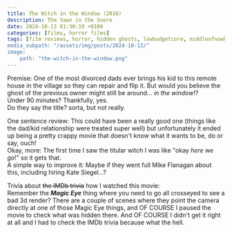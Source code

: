 ```yaml
---
title: The Witch in the Window (2018)
description: The Yawn in the Snore
date: 2024-10-13 01:30:19 +0100
categories: [films, horror films]
tags: [film reviews, horror, hidden ghosts, lowbudgetcore, middleofnowherecore, hagsploitation, haunted-housesploitation, spooktober 2024, they don't say the title]
media_subpath: "/assets/img/posts/2024-10-13/"
image:
    path: "the-witch-in-the-window.png"
---
```

<span class="reviewsection">Premise:</span> One of the most divorced dads ever brings his kid to this remote house in the village so they can repair and flip it. But would you believe the ghost of the previous owner might still be around... *in the window*!?<br/>
<span class="reviewsection">Under 90 minutes?</span> Thankfully, yes.<br/>
<span class="reviewsection">Do they say the title?</span> sorta, but not really.

<span class="reviewsection">One sentence review:</span> This could have been a really good one (things like the dad/kid relationship were treated super well) but unfortunately it ended up being a pretty crappy movie that doesn't know what it wants to be, do or say, ouch!<br/>
<span class="reviewsection">Okay, more:</span> The first time I saw the titular witch I was like "okay *here we go*!" so it gets that.<br/>
<span class="reviewsection">A simple way to improve it:</span> Maybe if they went full Mike Flanagan about this, including hiring Kate Siegel...?

<span class="reviewsection">Trivia about ~~the IMDb trivia~~ how I watched this movie:</span><br/>
Remember the ***Magic Eye*** thing where you need to go all crosseyed to see a bad 3d render? There are a couple of scenes where they point the camera directly at one of those Magic Eye things, and OF COURSE I paused the movie to check what was hidden there. And OF COURSE I didn't get it right at all and I had to check the IMDb trivia because what the hell.